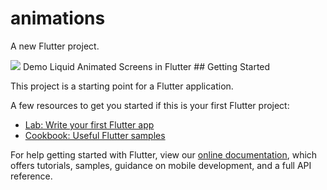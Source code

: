# animations

A new Flutter project.

<img src="https://user-images.githubusercontent.com/73570477/128587045-b34fd07b-7d15-4542-8561-0809e0fc9a7f.gif">
Demo Liquid Animated Screens in Flutter
## Getting Started

This project is a starting point for a Flutter application.

A few resources to get you started if this is your first Flutter project:

- [Lab: Write your first Flutter app](https://flutter.dev/docs/get-started/codelab)
- [Cookbook: Useful Flutter samples](https://flutter.dev/docs/cookbook)

For help getting started with Flutter, view our
[online documentation](https://flutter.dev/docs), which offers tutorials,
samples, guidance on mobile development, and a full API reference.
